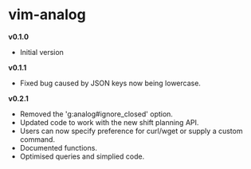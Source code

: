 vim-analog
==========

**v0.1.0**

* Initial version

**v0.1.1**

* Fixed bug caused by JSON keys now being lowercase.

**v0.2.1**

* Removed the 'g:analog#ignore_closed' option.
* Updated code to work with the new shift planning API.
* Users can now specify preference for curl/wget or supply a custom command.
* Documented functions.
* Optimised queries and simplied code.
